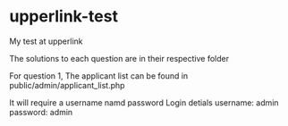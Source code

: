 # upperlink-test
My test at upperlink

The solutions to each question are in their respective folder

For question 1, The applicant list can be found in public/admin/applicant_list.php

It will require a username namd password
Login detials
username: admin
password: admin
